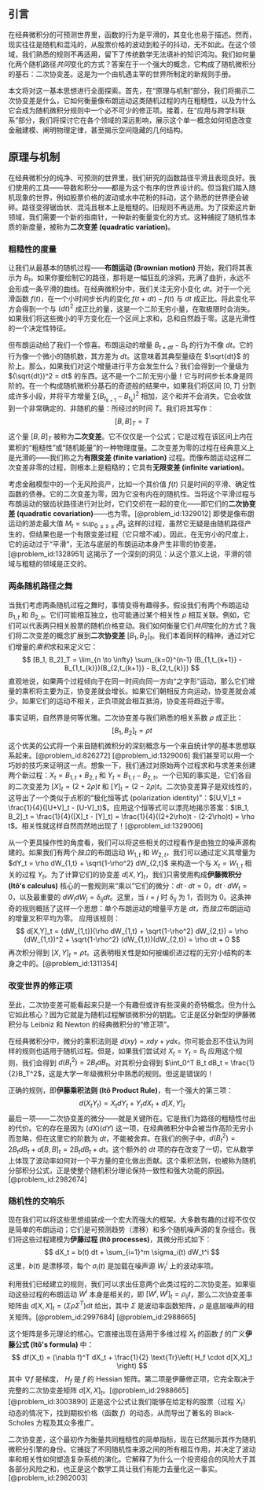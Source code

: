 ## 引言
在经典微积分的可预测世界里，函数的行为是平滑的，其变化也易于描述。然而，现实往往是随机和混沌的，从股票价格的波动到粒子的抖动，无不如此。在这个领域，我们熟悉的规则不再适用，留下了传统数学无法填补的知识鸿沟。我们如何量化两个随机路径*共同*变化的方式？答案在于一个强大的概念，它构成了随机微积分的基石：二次协变差。这是为一个由机遇主宰的世界所制定的新规则手册。

本文将对这一基本思想进行全面探索。首先，在“原理与机制”部分，我们将揭示二次协变差是什么，它如何衡量像布朗运动这类随机过程的内在粗糙性，以及为什么它会成为随机微积分规则中一个必不可少的修正项。接着，在“应用与跨学科联系”部分，我们将探讨它在各个领域的深远影响，展示这个单一概念如何彻底改变金融建模、阐明物理定律，甚至揭示空间隐藏的几何结构。

## 原理与机制

在经典微积分的纯净、可预测的世界里，我们研究的函数路径平滑且表现良好。我们使用的工具——导数和积分——都是为这个有序的世界设计的。但当我们踏入随机现象的世界，例如股票价格的波动或水中花粉的抖动，这个熟悉的世界便会破碎。路径变得锯齿状、混沌且根本上是粗糙的。旧规则不再适用。为了探索这片新领域，我们需要一个新的指南针，一种新的衡量变化的方式。这种捕捉了随机性本质的新度量，被称为**二次变差 (quadratic variation)**。

### 粗糙性的度量

让我们从最基本的随机过程——**布朗运动 (Brownian motion)** 开始，我们将其表示为 $B_t$。如果你要绘制它的路径，那将是一幅狂乱的涂鸦，充满了曲折，永远不会形成一条平滑的曲线。在经典微积分中，我们关注无穷小变化 $dt$。对于一个光滑函数 $f(t)$，在一个小时间步长内的变化 $f(t+dt) - f(t)$ 与 $dt$ 成正比。将此变化平方会得到一个与 $(dt)^2$ 成正比的量，这是一个二阶无穷小量，在取极限时会消失。如果我们将这些微小的平方变化在一个区间上求和，总和自然趋于零。这是光滑性的一个决定性特征。

但布朗运动给了我们一个惊喜。布朗运动的增量 $B_{t+dt} - B_t$ 的行为不像 $dt$。它的行为像一个微小的随机数，其方差为 $dt$。这意味着其典型量级在 $\sqrt{dt}$ 的阶上。那么，如果我们对这个增量进行平方会发生什么？我们会得到一个量级为 $(\sqrt{dt})^2 = dt$ 的东西。这不是一个二阶无穷小量！它与时间步长本身是同阶的。在一个构成随机微积分基石的奇迹般的结果中，如果我们将区间 $[0, T]$ 分割成许多小段，并将平方增量 $\sum (B_{t_{k+1}} - B_{t_k})^2$ 相加，这个和并不会消失。它会收敛到一个非常确定的、非随机的量：所经过的时间 $T$。我们将其写作：
$$
[B, B]_T = T
$$
这个量 $[B, B]_T$ 被称为**二次变差**。它不仅仅是一个公式；它是过程在该区间上内在累积的“粗糙性”或“随机能量”的一种物理度量。二次变差为零的过程在经典意义上是光滑的——我们称之为**有限变差 (finite variation)** 过程。而像布朗运动这样二次变差非零的过程，则根本上是粗糙的；它具有**无限变差 (infinite variation)**。

考虑金融模型中的一个无风险资产，比如一个其价值 $f(t)$ 只是时间的平滑、确定性函数的债券。它的二次变差为零，因为它没有内在的随机性。当将这个平滑过程与布朗运动的锯齿状路径进行对比时，它们交织在一起的变化——即它们的**二次协变差 (quadratic covariation)**——也为零。[@problem_id:1329012] 即使是像布朗运动的游走最大值 $M_t = \sup_{0 \le s \le t} B_s$ 这样的过程，虽然它无疑是由随机路径产生的，但结果也是一个有限变差过程（它只增不减）。因此，在无穷小的尺度上，它的运动过于“平滑”，无法与底层的布朗运动本身产生非零的协变差。[@problem_id:1328951] 这揭示了一个深刻的洞见：从这个意义上说，平滑的领域与粗糙的领域是正交的。

### 两条随机路径之舞

当我们考虑两条随机过程之舞时，事情变得有趣得多。假设我们有两个布朗运动 $B_{1,t}$ 和 $B_{2,t}$。它们可能相互独立，也可能通过某个相关性 $\rho$ 相互关联。例如，它们可以代表两只相关股票的随机价格变动。我们如何衡量它们*共同*变化的方式？我们将二次变差的概念扩展到**二次协变差** $[B_1, B_2]_t$。我们本着同样的精神，通过对它们增量的*乘积*求和来定义它：
$$
[B_1, B_2]_T = \lim_{n \to \infty} \sum_{k=0}^{n-1} (B_{1,t_{k+1}} - B_{1,t_{k}})(B_{2,t_{k+1}} - B_{2,t_{k}})
$$
直观地说，如果两个过程倾向于在同一时间向同一方向“之字形”运动，那么它们增量的乘积将主要为正，协变差就会增长。如果它们朝相反方向运动，协变差就会减少。如果它们的运动不相关，正负项就会相互抵消，协变差将趋近于零。

事实证明，自然界是何等优雅。二次协变差与我们熟悉的相关系数 $\rho$ 成正比：
$$
[B_1, B_2]_t = \rho t
$$
这个优美的公式将一个来自随机微积分的深刻概念与一个来自统计学的基本思想联系起来。[@problem_id:826272] [@problem_id:1329006] 我们甚至可以用一个巧妙的技巧来证明这一点。想象一下，我们通过对原始两个过程求和与求差来创建两个新过程：$X_t = B_{1,t} + B_{2,t}$ 和 $Y_t = B_{1,t} - B_{2,t}$。一个已知的事实是，它们各自的二次变差为 $[X]_t = (2 + 2\rho)t$ 和 $[Y]_t = (2 - 2\rho)t$。二次协变差算子是双线性的，这导出了一个类似于点积的“极化恒等式 (polarization identity)”：$[U,V]_t = \frac{1}{4}([U+V]_t - [U-V]_t)$。应用这个恒等式可以漂亮地揭示答案：$[B_1, B_2]_t = \frac{1}{4}([X]_t - [Y]_t) = \frac{1}{4}((2+2\rho)t - (2-2\rho)t) = \rho t$。相关性就这样自然而然地出现了！[@problem_id:1329006]

从一个更具操作性的角度看，我们可以将这些相关的过程看作是由独立的噪声源构建的。如果我们有两个*独立*的布朗运动 $W_{1,t}$ 和 $W_{2,t}$，我们可以通过定义其增量为 $dY_t = \rho dW_{1,t} + \sqrt{1-\rho^2} dW_{2,t}$ 来构造一个与 $X_t = W_{1,t}$ 相关的过程 $Y_t$。为了计算它们的协变差 $d[X,Y]_t$，我们只需使用构成**伊藤微积分 (Itô's calculus)** 核心的一套规则来“乘以”它们的微分：$dt \cdot dt = 0$，$dt \cdot dW_t = 0$，以及最重要的 $dW_i dW_j = \delta_{ij} dt$。这里，当 $i=j$ 时 $\delta_{ij}$ 为 1，否则为 0。这条神奇的规则概括了这样一个思想：单个布朗运动的增量平方是 $dt$，而*独立*布朗运动的增量叉积平均为零。
应用该规则：
$$ d[X,Y]_t = (dW_{1,t})(\rho dW_{1,t} + \sqrt{1-\rho^2} dW_{2,t}) = \rho (dW_{1,t})^2 + \sqrt{1-\rho^2} (dW_{1,t})(dW_{2,t}) = \rho dt + 0 $$
再次积分得到 $[X,Y]_t = \rho t$。这表明相关性是如何被编织进过程的无穷小结构的本身之中的。[@problem_id:1311354]

### 改变世界的修正项

至此，二次协变差可能看起来只是一个有趣但或许有些深奥的奇特概念。但为什么它如此核心？因为它就是为随机过程解锁微积分的钥匙。它正是区分新型的伊藤微积分与 Leibniz 和 Newton 的经典微积分的“修正项”。

在经典微积分中，微分的乘积法则是 $d(xy) = x dy + y dx$。你可能会忍不住认为同样的规则也适用于随机过程。但是，如果我们尝试对 $X_t = Y_t = B_t$ 应用这个规则，我们会得到 $d(B_t^2) = 2B_t dB_t$。对其积分会得到 $\int_0^T B_t dB_t = \frac{1}{2}B_T^2$，这是大学一年级微积分中熟悉的规则。但这是错误的！

正确的规则，即**伊藤乘积法则 (Itô Product Rule)**，有一个强大的第三项：
$$
d(X_t Y_t) = X_t dY_t + Y_t dX_t + d[X,Y]_t
$$
最后一项——二次协变差的微分——就是关键所在。它是我们为路径的粗糙性付出的代价。它的存在是因为 $(dX)(dY)$ 这一项，在经典微积分中会被当作高阶无穷小而忽略，但在这里它的阶数为 $dt$，不能被舍弃。在我们的例子中，$d(B_t^2) = 2B_t dB_t + d[B,B]_t = 2B_t dB_t + dt$。这个额外的 $dt$ 项的存在改变了一切，它从数学上体现了波动率如何对一个平方量的变化做出贡献。这个乘积法则，也被称为随机分部积分公式，正是使整个随机积分理论保持一致性和强大功能的原因。[@problem_id:2982674]

### 随机性的交响乐

现在我们可以将这些思想组装成一个宏大而强大的框架。大多数有趣的过程不仅仅是简单的布朗运动；它们是可预测趋势（漂移）和多个随机噪声源的复杂组合。我们将这些过程建模为**伊藤过程 (Itô processes)**，其微分形式如下：
$$
dX_t = b(t) dt + \sum_{i=1}^m \sigma_i(t) dW_t^i
$$
这里，$b(t)$ 是漂移项，每个 $\sigma_i(t)$ 是加载在噪声源 $W_t^i$ 上的波动率项。

利用我们已经建立的规则，我们可以求出任意两个此类过程的二次协变差。如果驱动这些过程的布朗运动 $W^i$ 本身是相关的，即 $[W^i, W^j]_t = \rho_{ij} t$，那么二次协变差率矩阵由 $d[X,X]_t = (\Sigma \rho \Sigma^T) dt$ 给出，其中 $\Sigma$ 是波动率函数矩阵，$\rho$ 是底层噪声的相关矩阵。[@problem_id:2997684] [@problem_id:2988665]

这个矩阵是多元理论的核心。它直接出现在适用于多维过程 $X_t$ 的函数 $f$ 的广义**伊藤公式 (Itô's formula)** 中：
$$
df(X_t) = (\nabla f)^T dX_t + \frac{1}{2} \text{Tr}\left( H_f \cdot d[X,X]_t \right)
$$
其中 $\nabla f$ 是梯度， $H_f$ 是 $f$ 的 Hessian 矩阵。第二项是伊藤修正项，它完全取决于完整的二次协变差矩阵 $d[X,X]_t$。[@problem_id:2988665] [@problem_id:3003890] 正是这个公式让我们能够在给定标的股票（过程 $X_t$）动态的情况下，找到期权价格（函数 $f$）的动态，从而导出了著名的 Black-Scholes 方程及其众多推广。

二次协变差，这个最初作为衡量共同粗糙性的简单指标，现在已然揭示其作为随机微积分引擎的身份。它捕捉了不同随机性来源之间的所有相互作用，并决定了波动率和相关性如何塑造复杂系统的演化。它解释了为什么一个投资组合的风险大于其各部分风险之和，也正是这个数学工具让我们有能力去量化这一事实。[@problem_id:2982003]

